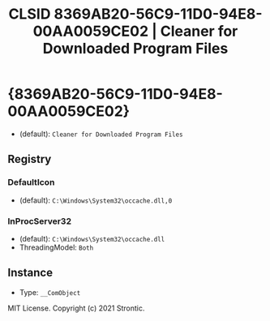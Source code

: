 ﻿---
title: "CLSID 8369AB20-56C9-11D0-94E8-00AA0059CE02 | Cleaner for Downloaded Program Files"
excerpt: What is COM-Object CLSID 8369AB20-56C9-11D0-94E8-00AA0059CE02?
---

# {8369AB20-56C9-11D0-94E8-00AA0059CE02}

* (default): `Cleaner for Downloaded Program Files`

## Registry


### DefaultIcon

* (default): `C:\Windows\System32\occache.dll,0`

### InProcServer32

* (default): `C:\Windows\System32\occache.dll`
* ThreadingModel: `Both`

## Instance

* Type: `__ComObject`

MIT License. Copyright (c) 2021 Strontic.


